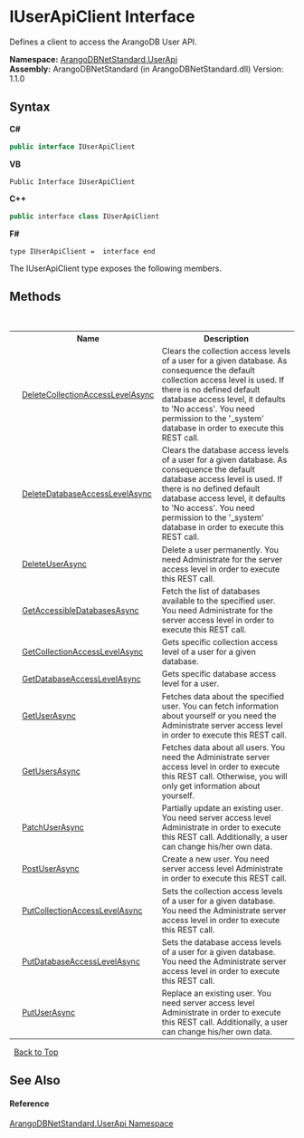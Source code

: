 # IUserApiClient Interface
 

Defines a client to access the ArangoDB User API.

**Namespace:**&nbsp;<a href="a57cb14e-62d0-8e40-f4e2-560f8a8cd6e9">ArangoDBNetStandard.UserApi</a><br />**Assembly:**&nbsp;ArangoDBNetStandard (in ArangoDBNetStandard.dll) Version: 1.1.0

## Syntax

**C#**<br />
``` C#
public interface IUserApiClient
```

**VB**<br />
``` VB
Public Interface IUserApiClient
```

**C++**<br />
``` C++
public interface class IUserApiClient
```

**F#**<br />
``` F#
type IUserApiClient =  interface end
```

The IUserApiClient type exposes the following members.


## Methods
&nbsp;<table><tr><th></th><th>Name</th><th>Description</th></tr><tr><td>![Public method](media/pubmethod.gif "Public method")</td><td><a href="ed3b12d6-cf12-b21d-6a54-35bd4d8943a7">DeleteCollectionAccessLevelAsync</a></td><td>
Clears the collection access levels of a user for a given database. As consequence the default collection access level is used. If there is no defined default database access level, it defaults to 'No access'. You need permission to the '_system' database in order to execute this REST call.</td></tr><tr><td>![Public method](media/pubmethod.gif "Public method")</td><td><a href="a42472b5-9052-1540-7f4f-93336981fa72">DeleteDatabaseAccessLevelAsync</a></td><td>
Clears the database access levels of a user for a given database. As consequence the default database access level is used. If there is no defined default database access level, it defaults to 'No access'. You need permission to the '_system' database in order to execute this REST call.</td></tr><tr><td>![Public method](media/pubmethod.gif "Public method")</td><td><a href="2ef1ffdc-bde8-8eef-bfa6-ebd72123ebdc">DeleteUserAsync</a></td><td>
Delete a user permanently. You need Administrate for the server access level in order to execute this REST call.</td></tr><tr><td>![Public method](media/pubmethod.gif "Public method")</td><td><a href="f796b7d4-70e5-5604-233e-4f6a42b5e415">GetAccessibleDatabasesAsync</a></td><td>
Fetch the list of databases available to the specified user. You need Administrate for the server access level in order to execute this REST call.</td></tr><tr><td>![Public method](media/pubmethod.gif "Public method")</td><td><a href="9f304ef6-1f35-5a17-c5a1-34742994cb77">GetCollectionAccessLevelAsync</a></td><td>
Gets specific collection access level of a user for a given database.</td></tr><tr><td>![Public method](media/pubmethod.gif "Public method")</td><td><a href="ada74609-fef3-23a4-b6ce-ebf480cd0804">GetDatabaseAccessLevelAsync</a></td><td>
Gets specific database access level for a user.</td></tr><tr><td>![Public method](media/pubmethod.gif "Public method")</td><td><a href="2cb28d34-27fe-c6d5-ebc2-e933c4e4e48c">GetUserAsync</a></td><td>
Fetches data about the specified user. You can fetch information about yourself or you need the Administrate server access level in order to execute this REST call.</td></tr><tr><td>![Public method](media/pubmethod.gif "Public method")</td><td><a href="df02bc4f-c8af-9179-fc96-a1bbeb2e17b2">GetUsersAsync</a></td><td>
Fetches data about all users. You need the Administrate server access level in order to execute this REST call. Otherwise, you will only get information about yourself.</td></tr><tr><td>![Public method](media/pubmethod.gif "Public method")</td><td><a href="84674be3-532d-89b9-c185-559609695229">PatchUserAsync</a></td><td>
Partially update an existing user. You need server access level Administrate in order to execute this REST call. Additionally, a user can change his/her own data.</td></tr><tr><td>![Public method](media/pubmethod.gif "Public method")</td><td><a href="eb857e9e-5f40-682c-b9b9-721585c18109">PostUserAsync</a></td><td>
Create a new user. You need server access level Administrate in order to execute this REST call.</td></tr><tr><td>![Public method](media/pubmethod.gif "Public method")</td><td><a href="72df03b1-2a56-b9ae-2743-4a71cd1ed6eb">PutCollectionAccessLevelAsync</a></td><td>
Sets the collection access levels of a user for a given database. You need the Administrate server access level in order to execute this REST call.</td></tr><tr><td>![Public method](media/pubmethod.gif "Public method")</td><td><a href="d108d0d5-8d2d-7234-96d6-f3d02e182d3d">PutDatabaseAccessLevelAsync</a></td><td>
Sets the database access levels of a user for a given database. You need the Administrate server access level in order to execute this REST call.</td></tr><tr><td>![Public method](media/pubmethod.gif "Public method")</td><td><a href="f8e45858-da36-4f2c-9f67-f24709f5519e">PutUserAsync</a></td><td>
Replace an existing user. You need server access level Administrate in order to execute this REST call. Additionally, a user can change his/her own data.</td></tr></table>&nbsp;
<a href="#iuserapiclient-interface">Back to Top</a>

## See Also


#### Reference
<a href="a57cb14e-62d0-8e40-f4e2-560f8a8cd6e9">ArangoDBNetStandard.UserApi Namespace</a><br />